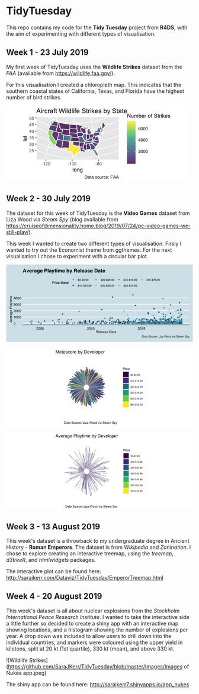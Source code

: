 # TidyTuesday

This repo contains my code for the __Tidy Tuesday__ project from __R4DS__, with the aim of experimenting with different types of visualisation.

## Week 1 - 23 July 2019
My first week of TidyTuesday uses the __Wildlife Strikes__ dataset from the _FAA_ (available from https://wildlife.faa.gov/).

For this visualisation I created a chloropleth map. This indicates that the southern coastal states of California, Texas, and Florida have the highest number of bird strikes.

![Wildlife Strikes](https://github.com/SaraJKerr/TidyTuesday/blob/master/Images/Wildlife%20Strikes.jpeg)

## Week 2 - 30 July 2019
The dataset for this week of TidyTuesday is the __Video Games__ dataset from Liza Wood via _Steam Spy_ (blog available from https://cruiseofdimensionality.home.blog/2019/07/24/pc-video-games-we-still-play/).

This week I wanted to create two different types of visualisation. Firsly I wanted to try out the Economist theme from ggthemes. For the next visualisation I chose to experiment with a circular bar plot.

![Average Playtime](https://github.com/SaraJKerr/TidyTuesday/blob/master/Images/Playtime%20by%20Release.jpeg)

![Metascore](https://github.com/SaraJKerr/TidyTuesday/blob/master/Images/Metascore.jpeg)

![Playtime](https://github.com/SaraJKerr/TidyTuesday/blob/master/Images/Average%20Playtime.jpeg)

## Week 3 - 13 August 2019
This week's dataset is a throwback to my undergraduate degree in Ancient History - __Roman Emperors__. The dataset is from _Wikipedia_ and _Zonination_. I chose to explore creating an interactive treemap, using the _treemap_, _d3treeR_, and _htmlwidgets_ packages. 

The interactive plot can be found here: http://sarajkerr.com/Dataviz/TidyTuesday/EmperorTreemap.html

## Week 4 - 20 August 2019
This week's dataset is all about nuclear explosions from the _Stockholm International Peace Research Institute_. I wanted to take the interactive side a little further so decided to create a shiny app with an interactive map showing locations, and a histogram showing the number of explosions per year. A drop down was included to allow users to drill down into the individual countries, and markers were coloured using the upper yield in kilotons, split at 20 kt (1st quartile), 330 kt (mean), and above 330 kt.

![Wildlife Strikes](https://github.com/SaraJKerr/TidyTuesday/blob/master/Images/Images of Nukes app.jpeg)

The shiny app can be found here: http://sarajkerr7.shinyapps.io/app_nukes
